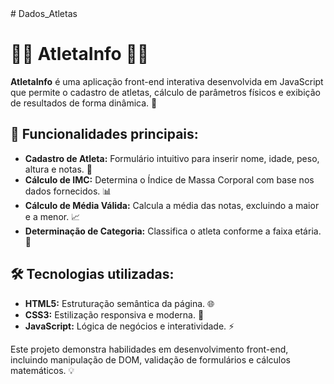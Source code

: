 <div> 
# Dados_Atletas

# 🏃‍♂️ **AtletaInfo** 🏃‍♀️

**AtletaInfo** é uma aplicação front-end interativa desenvolvida em JavaScript que permite o cadastro de atletas, cálculo de parâmetros físicos e exibição de resultados de forma dinâmica. 🎯

## 🚀 Funcionalidades principais:

- **Cadastro de Atleta:** Formulário intuitivo para inserir nome, idade, peso, altura e notas. 📝
- **Cálculo de IMC:** Determina o Índice de Massa Corporal com base nos dados fornecidos. 📊
- **Cálculo de Média Válida:** Calcula a média das notas, excluindo a maior e a menor. 📈
- **Determinação de Categoria:** Classifica o atleta conforme a faixa etária. 🏅

## 🛠️ Tecnologias utilizadas:

- **HTML5:** Estruturação semântica da página. 🌐
- **CSS3:** Estilização responsiva e moderna. 🎨
- **JavaScript:** Lógica de negócios e interatividade. ⚡

Este projeto demonstra habilidades em desenvolvimento front-end, incluindo manipulação de DOM, validação de formulários e cálculos matemáticos. 💡
</div>